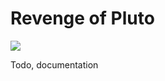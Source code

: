 # Revenge of Pluto

<p><img src="https://img.shields.io/badge/scripted--status-awesome-blue.svg"></p>

Todo, documentation
